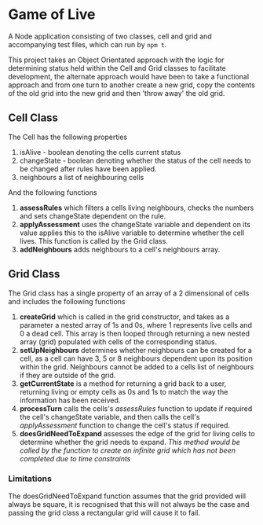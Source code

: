 # Game of Live

A Node application consisting of two classes,  cell and grid and accompanying test files, which can run by `npm t`. 

This project takes an Object Orientated approach with the logic for determining status held within the Cell and Grid classes to facilitate development, the alternate approach would have been to take a functional approach and from one turn to another create a new grid, copy the contents of the old grid into the new grid and then 'throw away' the old grid. 

## Cell Class
The Cell has the following properties
 1. isAlive -  boolean denoting the cells current status 
 2. changeState - boolean denoting whether the status of the cell needs to 	             be changed after rules have been applied.  
 3. neighbours a list of neighbouring cells 

And the following functions

 1. **assessRules** which filters a cells living neighbours, checks the numbers and sets changeState dependent on the rule. 
 2. **applyAssessment** uses the changeState variable and dependent on its value applies this to the isAlive variable to determine whether the cell lives. This function is called by the Grid class. 
 3. **addNeighbours** adds neighbours to a cell's neighbours array. 

## Grid Class
The Grid class has a single property of an array of a 2 dimensional of cells and includes the following functions 

 1. **createGrid** which is called in the grid constructor, and takes as a parameter a nested array of 1s and 0s, where 1 represents live cells and 0 a dead cell. This array is then looped through returning a new nested array (grid) populated with cells of the corresponding status. 
 2. **setUpNeighbours** determines whether neighbours can be created for a cell, as a cell can have 3, 5 or 8 neighbours dependent upon its position within the grid. Neighbours cannot be added to a cells list of neighbours if they are outside of the grid. 
 3. **getCurrentState** is a method for returning a grid back to a user, returning living or empty cells as 0s and 1s to match the way the information has been received. 
 4. **processTurn** calls the cells's *assessRules* function to update if required the cell's changeState variable, and then calls the cell's *applyAssessment* function to change the cell's status if required. 
 5. **doesGridNeedToExpand** assesses the edge of the grid for living cells to determine whether the grid needs to expand. 
 *This method would be called by the function to create an infinite grid which has not been completed due to time constraints*

### Limitations
The doesGridNeedToExpand function assumes that the grid provided will always be square, it is recognised that this will not always be the case and passing the grid class a rectangular grid will cause it to fail. 